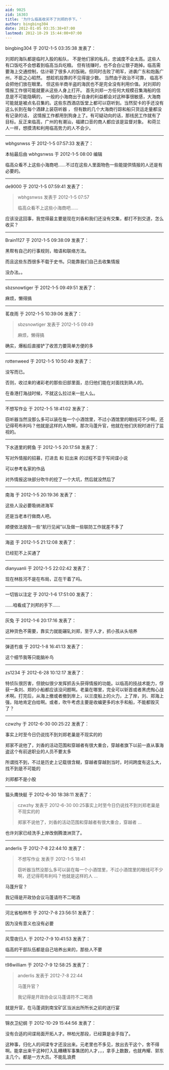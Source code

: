 ```yaml
---
aid: 9025
zid: 16303
title: '为什么临高收买不了刘郑的手下。'
author: bingbing304
date: 2012-01-05 03:35:38+07:00
lastmod: 2012-10-29 15:44:00+07:00
---
```


bingbing304 于 2012-1-5 03:35:38 发表了：

刘郑的海队都是临时入股的船队， 不是他们家的私兵，忠诚度不会太高。这些人有口饭吃不会想着到临高当兵吃粮。 但有钱赚时，也不会白让银子跑掉。临高需要海上交通控制，估计砸了很多人的饭碗。但同时击败了明军，进袭广东和炮轰广州，不臣之心昭然。 想趁机投靠的不见得是少数。 当然由于政治不可靠， 临高不会把他们放在眼里。 但这些半商半盗的海民也不是完全没有利用价值。对刘郑的情报工作很可能就要从这些人身上打开。 首先刘郑一方任何大规模召集海船的信息是不可能隐瞒的， 一般的小海商出于自身的利益都会对这种事很敏感，大海商可能就是被点名召集的。这些东西酒店饭堂上都可以窃听到。当然契卡的手还没有这么长到在每个酒肆上装窃听器 ， 但有数的几个大海商行踪和船只货运走量都没有记录的话， 这情报工作都用到狗身上了。有可疑动向的话，那线民工作就有了目标。反正来临高，广州的有潮汕，福建口音的商人都应该是监督对象。 和荷兰人一样，想摸清和利用临高势力的人不会少。

---------

wbhgsnwss 于 2012-1-5 07:57:33 发表了：

本帖最后由 wbhgsnwss 于 2012-1-5 08:00 编辑 

临高众看不上这些小海商吧……不过在这些人里面物色一些能提供情报的人还是有必要的。

---------

de9000 于 2012-1-5 07:59:41 发表了：

> wbhgsnwss 发表于 2012-1-5 07:57
> 
> 临高众看不上这些小海商吧……



应该没这回事，我觉得最主要是现在刘香和我们还没有交集，都打不到交道，怎么收买？

---------

Brain1127 于 2012-1-5 09:38:09 发表了：

黑帮有自己的行事规则，暗语和联络方法。

而且这些东西很多不载于史书。只能靠我们自己去收集情报

没办法。。

---------

sbzsnowtiger 于 2012-1-5 09:49:51 发表了：

麻烦，懒得搞

---------

茗夜雨 于 2012-1-5 10:39:06 发表了：

> sbzsnowtiger 发表于 2012-1-5 09:49
> 
> 麻烦，懒得搞



确实，爆船后直接铲了收苦力要简单方便的多

---------

rottenweed 于 2012-1-5 10:50:49 发表了：

没写而已。

否则，收过来的诸彩老的那些旧部里面，总归他们能在对面找到熟人的。

在香港打海战时候，不就这么拉过来一批人么。

---------

不想写作业 于 2012-1-5 18:41:02 发表了：

窃听器当然没那么多可以装在每一个小酒馆里，不过小酒馆里的眼线可不少啊，还记得苟布利吗？他就是这样的人物啊，那次马蓬升官，他就在他们庆祝时进行了监视的。

---------

下水道里的鳄鱼 于 2012-1-5 20:17:58 发表了：

写对外情报的招募，打进去 和 拉出来 的过程不亚于写间谍小说

可以参考名家的作品

对外情报这块部分吹牛的挖了一个大坑，然后就没然后了

---------

南海 于 2012-1-5 20:19:36 发表了：

这些人没必要吸纳进海军

还是当老本行做商人吧。

顺便依法报告一些“航行见闻”以及做一些联防工作就差不多了

---------

海盗 于 2012-1-5 21:12:08 发表了：

已经犯不上买通了

---------

dianyuanli 于 2012-1-5 22:02:42 发表了：

现在林胜河不是在布局，正在干着了吗。

---------

一切皆以注定 于 2012-1-6 17:51:00 发表了：

……咱看成了刘邦的手下……

---------

灰兔 于 2012-1-6 20:17:16 发表了：

这种货色不需要，靠实力就能碾轧刘郑，至于人才，抓小孩从头培养

---------

弹道冇痕 于 2012-1-8 16:41:13 发表了：

这个细节我等只能脑补鸟

---------

zs1234 于 2012-6-28 10:12:17 发表了：

特侦队很厉害，但貌似很少发挥抓舌头获得情报的功能。以临高的技战术能力，俘获一条刘、郑的小船都应该没问题啊。老巢在哪里，完全可以斩首或者黑虎掏心战术啊。打完后，从海上撤或者撤到岸上，以兰度船上的火力，上了岸，刘、郑海上强，陆地肯定白给啊。或者，吹牛考虑主要是收编更多的水手和船，不能都毁灭了？

---------

czwzhy 于 2012-6-30 00:25:22 发表了：

事实上时至今日仍说找不到刘郑老巢是不现实的的

郑家不说他了，刘香的活动范围和穿越者有很大重合，穿越者旗下以前一直从事海盗这个有前途职业的人员不要太多

所谓找不到，不过是历史上记载很含糊，穿越者穿越到当时，时间跨度有这么大，找不到是不可能的

刘郑都不是小股

---------

猫头鹰快艇 于 2012-6-30 18:38:11 发表了：

> czwzhy 发表于 2012-6-30 00:25事实上时至今日仍说找不到刘郑老巢是不现实的的
> 
> 郑家不说他了，刘香的活动范围和穿越者有很大重合，穿越者 ...



也许刘家已经洗手上岸改倒腾澳洲货了。

---------

anderlis 于 2012-7-8 22:44:10 发表了：

> 不想写作业 发表于 2012-1-5 18:41
> 
> 窃听器当然没那么多可以装在每一个小酒馆里，不过小酒馆里的眼线可不少啊，还记得苟布利吗？他就是这样的人 ...



马蓬升官？

我记得是开政协会议马蓬请符不二喝酒

---------

河北省柏林市 于 2012-7-8 23:56:51 发表了：

因为没有意义也没有必要

---------

风雪夜归人 于 2012-7-9 10:41:53 发表了：

临高的干部队伍都是自己培养出来的，那些人不要

---------

t98william 于 2012-7-9 12:58:25 发表了：

> anderlis 发表于 2012-7-8 22:44
> 
> 马蓬升官？
> 
> 我记得是开政协会议马蓬请符不二喝酒



就是升官，在马蓬调到南宝矿区当派出所所长之前的送行宴

---------

锦衣卫纪纲 于 2012-10-29 15:44:56 发表了：

没有合适的间谍局面开拓人才。林柏光那段，已经算是金手指了。

这种事，归化人的间谍专才还没出来。元老里也不多见，放出去干这个，舍不得啊。能拿出来干这种打入乱糟糟军事集团的人才，，，拿手上数数，也就冉耀、郭东主几个。都是一方大员。不能乱浪费

---------

